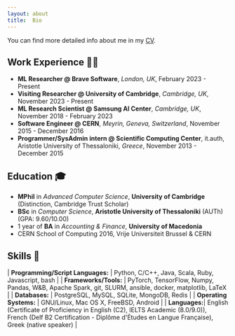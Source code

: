 ```yaml
---
layout: about
title:  Bio
---
```


You can find more detailed info about me in my [CV](https://drive.google.com/file/d/1i5EPeGJgp3XvV_CsQfDgLoqbW0LlUdJX/view).

## Work Experience 🧑‍💻

* **ML Researcher @ Brave Software**, _London, UK_, February 2023 - Present
* **Visiting Researcher @ University of Cambridge**, _Cambridge, UK_, November 2023 - Present
* **ML Research Scientist @ Samsung AI Center**, _Cambridge, UK_, November 2018 - February 2023
* **Software Engineer @ CERN**, _Meyrin, Geneva, Switzerland_, November 2015 - December 2016
* **Programmer/SysAdmin intern @ Scientific Computing Center**, it.auth, Aristotle University of Thessaloniki, _Greece_, November 2013 - December 2015

## Education 🎓

* **MPhil** in _Advanced Computer Science_, **University of Cambridge** (Distinction, Cambridge Trust Scholar)
* **BSc** in _Computer Science_, **Aristotle University of Thessaloniki** (AUTh) (GPA: 9.60/10.00)
* 1 year of **BA** in _Accounting & Finance_, **University of Macedonia**
* CERN School of Computing 2016, Vrije Universiteit Brussel & CERN

## Skills 🔧

| **Programming/Script Languages:** | Python, C/C++, Java, Scala, Ruby, Javascript, bash |
| **Frameworks/Tools:** | PyTorch, TensorFlow, Numpy, Pandas, W&B, Apache Spark, git, SLURM, ansible, docker, matplotlib, LaTeX |
| **Databases:** | PostgreSQL, MySQL, SQLite, MongoDB, Redis |
| **Operating Systems:** | GNU/Linux, Mac OS X, FreeBSD, Android |
| **Languages:**| English (Certificate of Proficiency in English (C2), IELTS Academic (8.0/9.0)), French (Delf B2 Certification - Diplôme
d'Études en Langue Française), Greek (native speaker) |